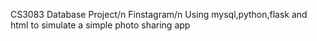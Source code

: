 CS3083 Database Project/n
Finstagram/n
Using mysql,python,flask and html to simulate a simple photo sharing app
